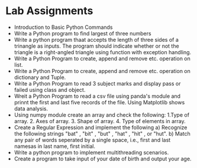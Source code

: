 # Lab Assignments #

- Introduction to Basic Python Commands
- Write a Python program to find largest of three numbers
- Write a python program thaat accepts the length of three sides of a trinangle as inputs. The program should indicate whether or not the triangle is a right-angled triangle using function with exception handling.
- Write a Python Program to create, append and remove etc. operation on list.
- Write a Python Program to create, append and remove etc. operation on dictionary and Tuple.
- Write a Python Program to read 3 subject marks and display pass or failed using class and object.
- Wreit a Python Program to read a csv file using panda's module and prinnt the first and last five records of the file. Using Matplotlib shows data analysis.
- Using numpy module create an array and check the following: 1.Type of array. 2. Axes of array. 3. Shape of array. 4. Type of elements in array.
- Create a Regular Expression and implement the following a) Recognize the following strings "bat" , "bit" , "but" , "hat" , "hit" , or "hut". b) Match any pair of words seperated by a single space, i.e., first and last namesas in last name, first initial.
- Write a python program to implement multithreading scenarios.
- Create a program to take input of your date of birth and output your age.
